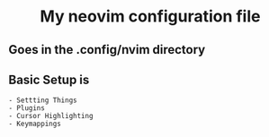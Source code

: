 <h1 align="center">
 My neovim configuration file 
</h1>

## Goes in the .config/nvim directory

## Basic Setup is 
    - Settting Things
    - Plugins
    - Cursor Highlighting
    - Keymappings
